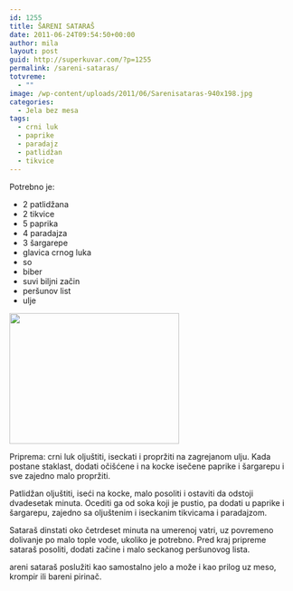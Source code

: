 ```yaml
---
id: 1255
title: ŠARENI SATARAŠ
date: 2011-06-24T09:54:50+00:00
author: mila
layout: post
guid: http://superkuvar.com/?p=1255
permalink: /sareni-sataras/
totvreme:
  - ""
image: /wp-content/uploads/2011/06/Sarenisataras-940x198.jpg
categories:
  - Jela bez mesa
tags:
  - crni luk
  - paprike
  - paradajz
  - patlidžan
  - tikvice
---
```

Potrebno je:

  * 2 patlidžana
  * 2 tikvice
  * 5 paprika
  * 4 paradajza
  * 3 šargarepe
  * glavica crnog luka
  * so
  * biber
  * suvi biljni začin
  * peršunov list
  * ulje

<img class="alignnone size-medium wp-image-3759" title="Sarenisataras" src="//superkuvar.com/wp-content/uploads/2011/06/Sarenisataras-e1342693324716-300x231.jpg" alt="" width="300" height="231" /> 

Priprema: crni luk oljuštiti, iseckati i propržiti na zagrejanom ulju. Kada postane staklast, dodati očišćene i na kocke isečene paprike i šargarepu i sve zajedno malo propržiti.

Patlidžan oljuštiti, iseći na kocke, malo posoliti i ostaviti da odstoji dvadesetak minuta. Ocediti ga od soka koji je pustio, pa dodati u paprike i šargarepu, zajedno sa oljuštenim i iseckanim tikvicama i paradajzom.

Sataraš dinstati oko četrdeset minuta na umerenoj vatri, uz povremeno dolivanje po malo tople vode, ukoliko je potrebno. Pred kraj pripreme sataraš posoliti, dodati začine i malo seckanog peršunovog lista.

 areni sataraš poslužiti kao samostalno jelo a može i kao prilog uz meso, krompir ili bareni pirinač.